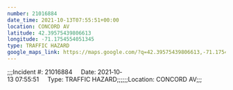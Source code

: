 ```yaml
---
number: 21016884
date_time: 2021-10-13T07:55:51+00:00
location: CONCORD AV
latitude: 42.39575439806613
longitude: -71.1754554051345
type: TRAFFIC HAZARD
google_maps_link: https://maps.google.com/?q=42.39575439806613,-71.1754554051345
---
```


;;;Incident #: 21016884     Date: 2021‐10‐13 07:55:51     Type: TRAFFIC HAZARD;;;;;;Location: CONCORD AV;;;
